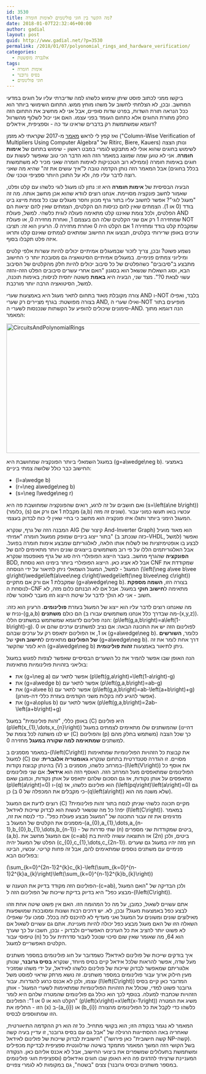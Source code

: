```yaml
---
id: 3530
title: מה הקשר בין חוגי פולינומים לאימות חומרה?
date: 2018-01-07T22:32:46+00:00
author: gadial
layout: post
guid: http://www.gadial.net/?p=3530
permalink: /2018/01/07/polyonomial_rings_and_hardware_verification/
categories:
  - אלגברה מופשטת
tags:
  - אימות חומרה
  - בסיס גרובנר
  - חוגי פולינומים
---
```

ביקשו ממני לכתוב פוסט שיתן שימוש כלשהו למה שדיברתי עליו על חוגים במדעי המחשב. ובכן, לא הצלחתי לחשוב על משהו מוחץ ממש. התחום השימושי ביותר הוא ככל הנראה תורת השדות, בפרט שדות סופיים, אבל אני לא מחשיב את התחום הזה כחלק מתורת החוגים אלא כתחום העומד בפני עצמו. האם אני יכול לשלוף מהשרוול דוגמא שמשתמשת רק בדברים שראינו עד כה - וספציפית, אידאלים?

ואז קפץ לי לראש [מאמר](http://www.cs.utexas.edu/users/hunt/FMCAD/FMCAD17/preprints/s1p3.pdf) מ-2017 שקראתי לא מזמן ("Column-Wise Verification of Multipliers Using Computer Algebra" של Ritirc, Biere, Kauers) ונותן הצצה לשימוש בחוגים שהוא אולי לא מתבקש לגמרי במבט ראשון - שימוש בתחום של **אימות חומרה**. אני לא טוען שמה שמוצג במאמר הזה הוא הדבר הכי טוב שאפשר לעשות עם חוגים באימות חומרה (וממילא רוב הטכניקות לאימות חומרה שאני מכיר לא משתמשות בכלל בחוגים) אבל המאמר הזה נותן הקדמה טובה ל"איך עושים את זה" שהיא מה שאני רוצה לדבר עליו פה, ולא על התוכן היותר ספציפי וטכני שלו.

הבעיה הבסיסית של **אימות חומרה** היא זו: נתון לנו מעגל לוגי כלשהו עם קלט ופלט, שאמור לחשב פונקציה מסויימת. אנחנו רוצים לוודא שהוא אכן מחשב אותה. מה זה "מעגל לוגי"? אפשר לחשוב עליו בתור גרף מכוון וחסר מעגלים שבו כל צומת מייצג ביט בודד (0 או 1). הצמתים שאין להם כניסות הם הקלטים, הצמתים שאין להם יציאות הם הפלטים, ולכל צומת שאיננו קלט מתאימה פעולה לוגית כלשהי. למשל, פעולת AND שמחזירה 1 רק אם שני הקלטים שלה הם בעצמם 1, ואחרת מחזירה 0, או פעולת NOT שמקבלת קלט בודד ומחזירה 1 אם הקלט היה 0 ואחרת מחזירה 0. הרעיון הוא זה: תציבו ערכים באופן שרירותי בקלטים, תבצעו את החישוב שמתאים לצמתים שאינם קלט ותראו איזה פלט תקבלו בסוף.

נשמע פשוט? ובכן, צריך לזכור שבמעגלים אמיתיים יכולים להיות עשרות אלפי קלטים ומיליוני צמתים פנימיים. במעגלים אמיתיים הסיטואציה גם מסובכת יותר כי החישוב מתבצע ב"סיבובים" כשהפלטים של כל סיבוב יכולים להיות חלק מהקלטים של הסיבוב הבא, וסוג השאלות שנשאל הוא בסגנון "האם אחרי עשרים סיבובים הפלט הזה-והזה עשוי לצאת 0?". מצד שני, הבעיה היא **באמת** פשוטה יחסית לניסוח; באימות תוכנה, למשל, הסיטואציה הרבה יותר מורכבת.

צורה מקובלת מאוד בתחום לתאר מעגל היא באמצעות שערי AND ו-NOT בלבד, ואפילו בצורה מפושטת: בגרף מציירים רק שערי AND, ואילו שערי ה-NOT מופיעים בתור סימונים שיכולים להופיע על הקשתות שנכנסות לשערי ה-AND. הנה דוגמא מתוך המאמר:

<a href="http://www.gadial.net/wp-content/uploads/2018/01/CircuitsAndPolynomialRings.png" rel="attachment wp-att-3531"><img class="aligncenter size-full wp-image-3531" src="http://www.gadial.net/wp-content/uploads/2018/01/CircuitsAndPolynomialRings.png" alt="CircuitsAndPolynomialRings" width="571" height="338" /></a>

במעגל השמאלי ביותר הפונקציה שמחושבת היא \(g=a\wedge\neg b\). באמצעי החישוב כבר כולל שלושה צמתי ביניים:

  * \(l=a\wedge b\)
  * \(r=\neg a\wedge\neg b\)
  * \(s=\neg l\wedge\neg r\)

ואם חושבים על זה לרגע, רואים שהפונקציה שמחושבת פה היא \(s=\left(a\ne b\right)\) (כלומר, \(s\) מקבלת 1 אם ורק אם \(a,b\) שונים זה מזה). עכשיו בואו תעשו כמוני עבור המעגל הימני ביותר ותגלו איזו פונקציה הוא מחשב כי בחיי שאין לי כוח לבדוק בעצמי.

המבנה הזה של גרף, שנקרא AIG (קיצור של And-Inverter Graph) הוא מאוד מועיל בתור ייצוג ביניים שמופק ממעגל חומרה "אמיתי" (כזה שנכתב ב-VHDL, למשל) ואפשר לבצע בו אופטימיזציות ואז לשלוח אותו הלאה, לאלגוריתם שמבצע אימות חומרה בפועל. אבל האלגוריתמים הללו על פי רוב משתמשים בייצוגים שונים ויותר מתאימים להם של **הפונקציה** שהגרף מחשב. בעבר הייצוג הפופולרי היה סוג של גרף מאופטמז שנקרא BDD, אבל לא אציג כאן. הייצוג הפופולרי ביותר בימינו הוא נוסחת CNF שמקודדת את המעגל - למשל, המעגל השמאלי ניתן לתיאור על ידי הנוסחה \(\left(\neg a\vee b\vee g\right)\wedge\left(a\vee\neg c\right)\wedge\left(\neg b\vee\neg c\right)\) שמקבלת 1 אם ורק אם מתקיים \(g=a\wedge\neg b\). בצורה הזו, **השמה מספקת** לנוסחת ה-CNF מתאימה ל**חישוב חוקי** במעגל. אבל אם לא הבנתם כלום מזה, לא חשוב - אני לא הולך לדבר על שיטת הייצוג הזו מעבר לאזכור שלה.

מה שאנחנו רוצים לדבר עליו הוא ייצוג של המעגל בעזרת **פולינומים**. הרעיון הוא כזה: נניח ש-\(g,a,b\) הם כולם **משתנים** (מה שבדרך כלל אנחנו משתמשים עבורו ב-\(x,y,z\)). הנה פולינום לדוגמא שמשתמש במשתנים הללו: \(p\left(g,a,b\right)=a\left(1-b\right)-g\). לפולינום הזה יש את התכונה הבאה: אם נציב למשתנים ערכים שהם או 0 או 1, אז הפולינום יתאפס רק על ערכים שבהם \(g=a\wedge\neg b\). כלומר, **השורשים של הפולינום** מתאימים ל**חישוב חוקי** של \(g=a\wedge\neg b\). דרך אחת לומר את זה היא לומר שהקשר \(g=a\wedge\neg b\) ניתן לתיאור באמצעות **זהות פולינומית**.

הנה האופן שבו אפשר להמיר את כל השערים הבסיסיים שאפשר לצפות לפגוש במעגל בוליאני בזהויות פולינומיות מתאימות:

  * את \(g=\neg a\) אפשר לתאר עם \(p\left(g,a\right)=\left(1-a\right)-g\)
  * את \(g=a\wedge b\) אפשר לתאר עם \(p\left(g,a,b\right)=ab-g\)
  * את \(g=a\vee b\) אפשר לתאר עם \(p\left(g,a,b\right)=ab-\left(a+b\right)+g\) (אפשר להגיע לזה בקלות משני הקודמים בעזרת כללי דה-מורגן).
  * את \(g=a\oplus b\) אפשר לתאר עם \(p\left(g,a,b\right)=2ab-\left(a+b\right)+g\)

באופן כללי, "זהות פולינומית" במעגל \(C\) היא פולינום \(p\left(x\_{1},\dots,x\_{n}\right)\) שהמשתנים שלו מתאימים לצמתים במעגל (דהיינו יש לנו משתנה לכל צומת של \(C\) והפולינום \(p\) משתמש בחלק מהם) כך שכל הצבה למשתנים **שמתאימה למה שקורה במעגל** מחזירה 0.

במאמר מסמנים ב-\(I\left(C\right)\) את קבוצת כל הזהויות הפולינומיות שמתאימות למעגל \(C\) מסויים. זו הגדרה סטנדרטית בתחום שנקרא **גאומטריה אלגברית**: שם בהינתן קבוצת נקודות \(V\) במרחב כלשהו, מסמנים ב-\(I\left(V\right)\) את אוסף כל הפולינומים שמתאפסים מעל המרחב הזה. האוסף הזה הוא **אידאל**: אם שני פולינומים מתאפסים על אותן נקודות, אז גם הסכום שלהם יתאפס על אותן נקודות, וכמובן שאם \(p\left(a\right)=0\) ו-\(q\) הוא פולינום כלשהו, אז \(\left(pq\right)\left(a\right)=0\) גם כן (כי מקבלים את המכפלה של 0 ב-\(q\left(a\right)\) שלא משנה מה הוא).

רוצים לדעת אם המעגל \(C\) מקיים תכונה כלשהי שניתן לנסח בתור זהות פולינומית? יפה! כל מה שנשאר לעשות הוא לבדוק שייכות לאידאל \(I\left(C\right)\). במאמר מדגימים את זה עבור התכונה של "המעגל מבצע פעולת כפל". כדי לנסח את זה, מסמנים את הקלטים של המעגל ב-\(a\_{0},a\_{1},\dots,a\_{n-1},b\_{0},b\_{1},\dots,b\_{n-1}\) - שתי סדרות של \(n\) ביטים שמקודדות שני מספרים, \(a,b\). אם המעגל מחשב את \(c=ab\) אז התוצאה עשויה להיות בת \(2n\) ביטים, ולכן הפלט של המעגל יהיה \(c\_{0},c\_{1},\dots,c_{2n-1}\). חוץ מזה יהיו במעגל גם שערים פנימיים עם משתנים נוספים שמתאימים להם, אבל זה פחות קריטי. עכשיו, הביטו בפולינום הבא:

\(\sum\_{k=0}^{2n-1}2^{k}c\_{k}-\left(\sum\_{k=0}^{n-1}2^{k}a\_{k}\right)\left(\sum\_{k=0}^{n-1}2^{k}b\_{k}\right)\)

הפולינום הזה מקודד בדיוק את הטענה ש-\(c=ab\), ולכן הבדיקה של "האם המעגל מבצע כפל" היא בדיוק בדיקת שייכות של הפולינום הזה ל-\(I\left(C\right)\).

אתם עשויים לשאול, כמובן, על מה כל המהומה הזו. האם אין פשוט שיטה אחת וזהו לבצע כפל באמצעות מעגל? ובכן, לא. יש דרכים רבות ושונות ומסובכות שמושפעות מאילוצים שונים ומשונים על המעגל ואני מעדיף לא להיכנס לזה בכלל. סמכו עלי שאפילו השאלה הזו של האם מעגל מבצע כפל יכולה להיות מעניינת. אתם גם עשויים לשאול אם לא פשוט יותר להציב את כל הערכים האפשריים ולבדוק - ובכן, חשבו על כך שערך טיפוסי עבור \(n\) הוא 64, מה שאומר שאין שום סיכוי שנוכל לעבור סדרתית על כל הקלטים האפשריים למעגל.

איך בודקים שייכות של פולינום לאידאל? כשמדובר על חוג פולינומים במספר משתנים מעל שדה, אפשר להראות שלכל אידאל קיים בסיס מיוחד, שנקרא **בסיס גרובנר**, שנותן אלגוריתם שמאפשר לבדוק שייכות של פולינום כלשהו לאידאל, על ידי משהו שמזכיר מעין חילוק ארוך עבור פולינומים במספר משתנים. זה נושא מרתק שראוי לפוסט משל עצמו, ולכן לא אכנס כרגע להגדרות. עבור \(I\left(C\right)\) המדובר כאן קיים בסיס גרובנר פשוט למדי, שכולל את הזהויות הפולינומיות שמתאימות לשערי המעגל - אותן הזהויות שכתבתי למעלה. בנוסף לכך הוא כולל גם פולינומים שהמטרה שלהם היא לומר "הקלט הוא או 0 או 1": הפולינום \(p\left(x\right)=x\left(x-1\right)\) משיג את המטרה הזו - החליפו את \(x\) ב-\(a\_{i}\) או \(b\_{i}\) כלשהו כדי לקבל את כל הפולינומים מהצורה הזו שמתווספים לבסיס.

המאמר לא נגמר בנקודה הזו; הוא בקושי מתחיל. כל זה הוא רק ההקדמה התיאורטית, שאחריה באה ההסתייגות הרגילה של "אבל גם עם בסיס גרובנר, זו עדיין בעיה קשה חישובית לבדוק שייכות של פולינום לאידאל" ("קשה חישובית" כאן פירושו NP-קשה). בשל הקושי הזה המשך המאמר מתמקד בשיטה שרלוונטית ספציפית לבדיקת מכפילים ומשתמשת בתעלולים שמשפרים את ביצועי החישוב, אבל לא אכנס אליהם כאן. הנקודה המעניינת שרציתי להדגים פה היא האופן שבו חוגים ואידאלים (וספציפית חוגי פולינומים במספר משתנים ובסיס גרובנר) צצים "בשטח", גם במקומות לא לגמרי צפויים.